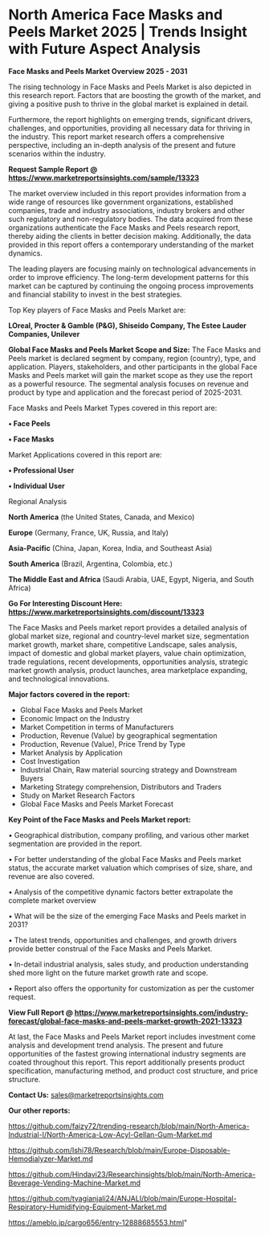 # North America Face Masks and Peels Market 2025 | Trends Insight with Future Aspect Analysis

<Strong> Face Masks and Peels Market Overview 2025 - 2031</strong>

The rising technology in Face Masks and Peels Market is also depicted in this research report. Factors that are boosting the growth of the market, and giving a positive push to thrive in the global market is explained in detail.

Furthermore, the report highlights on emerging trends, significant drivers, challenges, and opportunities, providing all necessary data for thriving in the industry. This report market research offers a comprehensive perspective, including an in-depth analysis of the present and future scenarios within the industry.

<strong>Request Sample Report @ <a href=https://www.marketreportsinsights.com/sample/13323>https://www.marketreportsinsights.com/sample/13323</a></strong>

The market overview included in this report provides information from a wide range of resources like government organizations, established companies, trade and industry associations, industry brokers and other such regulatory and non-regulatory bodies. The data acquired from these organizations authenticate the Face Masks and Peels research report, thereby aiding the clients in better decision making. Additionally, the data provided in this report offers a contemporary understanding of the market dynamics.

The leading players are focusing mainly on technological advancements in order to improve efficiency. The long-term development patterns for this market can be captured by continuing the ongoing process improvements and financial stability to invest in the best strategies.

Top Key players of Face Masks and Peels Market are:

<strong>LOreal, Procter & Gamble (P&G), Shiseido Company, The Estee Lauder Companies, Unilever</strong>

<strong><b>Global Face Masks and Peels Market Scope and Size:</b></strong>
The Face Masks and Peels market is declared segment by company, region (country), type, and application. Players, stakeholders, and other participants in the global Face Masks and Peels market will gain the market scope as they use the report as a powerful resource. The segmental analysis focuses on revenue and product by type and application and the forecast period of 2025-2031.

Face Masks and Peels Market Types covered in this report are:

<strong>• Face Peels

• Face Masks</strong>

Market Applications covered in this report are:

<strong>• Professional User

• Individual User</strong> 

Regional Analysis

<strong>North America</strong> (the United States, Canada, and Mexico)

<strong>Europe</strong> (Germany, France, UK, Russia, and Italy)

<strong>Asia-Pacific</strong> (China, Japan, Korea, India, and Southeast Asia)

<strong>South America</strong> (Brazil, Argentina, Colombia, etc.)

<strong>The Middle East and Africa</strong> (Saudi Arabia, UAE, Egypt, Nigeria, and South Africa)

<strong>Go For Interesting Discount Here: <a href=https://www.marketreportsinsights.com/discount/13323>https://www.marketreportsinsights.com/discount/13323</a></strong>

The Face Masks and Peels market report provides a detailed analysis of global market size, regional and country-level market size, segmentation market growth, market share, competitive Landscape, sales analysis, impact of domestic and global market players, value chain optimization, trade regulations, recent developments, opportunities analysis, strategic market growth analysis, product launches, area marketplace expanding, and technological innovations.

<strong><b>Major factors covered in the report:</b></strong>
<ul>
  <li>Global Face Masks and Peels Market </li>
  <li>Economic Impact on the Industry</li>
  <li>Market Competition in terms of Manufacturers</li>
  <li>Production, Revenue (Value) by geographical segmentation</li>
  <li>Production, Revenue (Value), Price Trend by Type</li>
  <li>Market Analysis by Application</li>
  <li>Cost Investigation</li>
  <li>Industrial Chain, Raw material sourcing strategy and Downstream Buyers</li>
  <li>Marketing Strategy comprehension, Distributors and Traders</li>
  <li>Study on Market Research Factors</li>
  <li>Global Face Masks and Peels Market Forecast</li>
</ul>

<strong><b>Key Point of the Face Masks and Peels Market report:</b></strong>

• Geographical distribution, company profiling, and various other market segmentation are provided in the report.

• For better understanding of the global Face Masks and Peels market status, the accurate market valuation which comprises of size, share, and revenue are also covered.

• Analysis of the competitive dynamic factors better extrapolate the complete market overview

• What will be the size of the emerging Face Masks and Peels market in 2031?

• The latest trends, opportunities and challenges, and growth drivers provide better construal of the Face Masks and Peels Market.

• In-detail industrial analysis, sales study, and production understanding shed more light on the future market growth rate and scope.

• Report also offers the opportunity for customization as per the customer request.

<strong><b>View Full Report @ <a href=https://www.marketreportsinsights.com/industry-forecast/global-face-masks-and-peels-market-growth-2021-13323>https://www.marketreportsinsights.com/industry-forecast/global-face-masks-and-peels-market-growth-2021-13323</a></b></strong>


At last, the Face Masks and Peels Market report includes investment come analysis and development trend analysis. The present and future opportunities of the fastest growing international industry segments are coated throughout this report. This report additionally presents product specification, manufacturing method, and product cost structure, and price structure.

<strong>Contact Us:</strong>
sales@marketreportsinsights.com

<strong>Our other reports:</strong>

<a href=https://github.com/faizy72/trending-research/blob/main/North-America-Industrial-I/North-America-Low-Acyl-Gellan-Gum-Market.md>https://github.com/faizy72/trending-research/blob/main/North-America-Industrial-I/North-America-Low-Acyl-Gellan-Gum-Market.md</a>

<a href=https://github.com/Ishi78/Research/blob/main/Europe-Disposable-Hemodialyzer-Market.md>https://github.com/Ishi78/Research/blob/main/Europe-Disposable-Hemodialyzer-Market.md</a>

<a href=https://github.com/Hindavi23/Researchinsights/blob/main/North-America-Beverage-Vending-Machine-Market.md>https://github.com/Hindavi23/Researchinsights/blob/main/North-America-Beverage-Vending-Machine-Market.md</a>

<a href=https://github.com/tyagianjali24/ANJALI/blob/main/Europe-Hospital-Respiratory-Humidifying-Equipment-Market.md>https://github.com/tyagianjali24/ANJALI/blob/main/Europe-Hospital-Respiratory-Humidifying-Equipment-Market.md</a>

<a href=https://ameblo.jp/cargo656/entry-12888685553.html>https://ameblo.jp/cargo656/entry-12888685553.html</a>"
